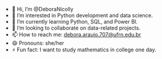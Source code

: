 - 👋 Hi, I’m @DeboraNicolly  
- 👀 I’m interested in Python development and data science.  
- 🌱 I’m currently learning Python, SQL, and Power BI.  
- 💞️ I’m looking to collaborate on data-related projects.  
- 📫 How to reach me: debora.araujo.707@ufrn.edu.br  
- 😄 Pronouns: she/her  
- ⚡ Fun fact: I want to study mathematics in college one day.  

